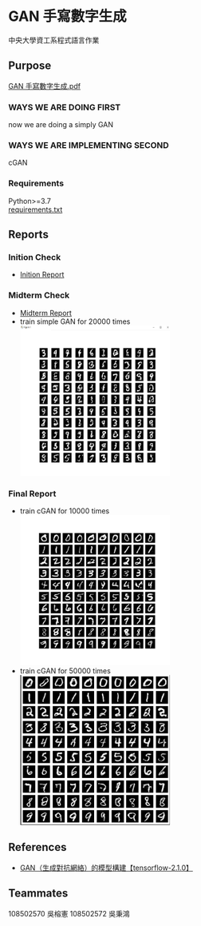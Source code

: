 # GAN 手寫數字生成

中央大學資工系程式語言作業

## Purpose

[GAN 手寫數字生成.pdf](/documents/GAN手寫數字生成.pdf)

### WAYS WE ARE DOING FIRST

now we are doing a simply GAN

### WAYS WE ARE IMPLEMENTING SECOND

cGAN

### Requirements

Python>=3.7<br>
[requirements.txt](/requirements.txt)

## Reports

### Inition Check

- [Inition Report](/reports/inition/程式語言-期末報告分組_第12組.pdf)

### Midterm Check

- [Midterm Report](/reports/midterm/GAN手寫數字生成_第12組.pdf)
- train simple GAN for 20000 times<br><img src="/reports/midterm/gan.png" width="300" height="300" title="gan-20000">

### Final Report

- train cGAN for 10000 times<br><img src="/reports/final/cgan-10000.png" width="300" height="300" title="cgan-10000">
- train cGAN for 50000 times<br><img src="/reports/final/cgan-50000.png" width="300" height="300" title="cgan-50000">

<!-- - train cGAN for 100000 times<br><img src="/reports/final/cgan-100000.png" width="300" height="300" title="cgan-100000"> -->

## References

- [GAN（生成對抗網絡）的模型構建【tensorflow-2.1.0】](https://blog.csdn.net/gdhy9064/article/details/104106500)

## Teammates

108502570 吳榕憲
108502572 吳秉鴻
